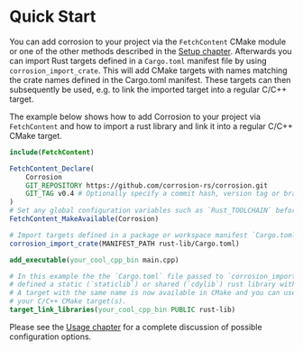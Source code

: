 # Quick Start

You can add corrosion to your project via the `FetchContent` CMake module or one of the other methods
described in the [Setup chapter](setup_corrosion.md).
Afterwards you can import Rust targets defined in a `Cargo.toml` manifest file by using
`corrosion_import_crate`. This will add CMake targets with names matching the crate names defined
in the Cargo.toml manifest. These targets can then subsequently be used, e.g. to link the imported
target into a regular C/C++ target.

The example below shows how to add Corrosion to your project via `FetchContent`
and how to import a rust library and link it into a regular C/C++ CMake target.

```cmake
include(FetchContent)

FetchContent_Declare(
    Corrosion
    GIT_REPOSITORY https://github.com/corrosion-rs/corrosion.git
    GIT_TAG v0.4 # Optionally specify a commit hash, version tag or branch here
)
# Set any global configuration variables such as `Rust_TOOLCHAIN` before this line!
FetchContent_MakeAvailable(Corrosion)

# Import targets defined in a package or workspace manifest `Cargo.toml` file
corrosion_import_crate(MANIFEST_PATH rust-lib/Cargo.toml)

add_executable(your_cool_cpp_bin main.cpp)

# In this example the the `Cargo.toml` file passed to `corrosion_import_crate` is assumed to have
# defined a static (`staticlib`) or shared (`cdylib`) rust library with the name "rust-lib".
# A target with the same name is now available in CMake and you can use it to link the rust library into
# your C/C++ CMake target(s).
target_link_libraries(your_cool_cpp_bin PUBLIC rust-lib)
```

Please see the [Usage chapter](usage.md) for a complete discussion of possible configuration options.
